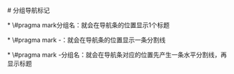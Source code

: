 \# 分组导航标记



\* \\#pragma mark分组名：就会在导航条的位置显示1个标题



\* \\#pragma mark -：就会在导航条的位置显示一条分割线



\* \\#pragma mark -分组名：就会在导航条对应的位置先产生一条水平分割线，再显示标题









